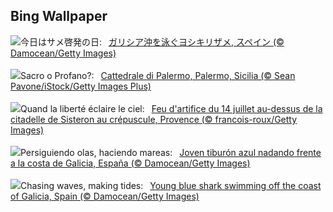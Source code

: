 ## Bing Wallpaper
![](https://www.bing.com/th?id=OHR.YoungShark_JA-JP0204898221_UHD.jpg&w=1000)今日はサメ啓発の日:&nbsp;&ensp;[ガリシア沖を泳ぐヨシキリザメ, スペイン (© Damocean/Getty Images)](https://www.bing.com/th?id=OHR.YoungShark_JA-JP0204898221_UHD.jpg)
<br><br/>
![](https://www.bing.com/th?id=OHR.CattedraleDiPalermo_IT-IT0519609819_UHD.jpg&w=1000)Sacro o Profano?:&nbsp;&ensp;[Cattedrale di Palermo, Palermo, Sicilia (© Sean Pavone/iStock/Getty Images Plus)](https://www.bing.com/th?id=OHR.CattedraleDiPalermo_IT-IT0519609819_UHD.jpg)
<br><br/>
![](https://www.bing.com/th?id=OHR.BastilleDayCelebration_FR-FR1452357775_UHD.jpg&w=1000)Quand la liberté éclaire le ciel:&nbsp;&ensp;[Feu d'artifice du 14 juillet au-dessus de la citadelle de Sisteron au crépuscule, Provence (© francois-roux/Getty Images)](https://www.bing.com/th?id=OHR.BastilleDayCelebration_FR-FR1452357775_UHD.jpg)
<br><br/>
![](https://www.bing.com/th?id=OHR.YoungShark_ES-ES5981151828_UHD.jpg&w=1000)Persiguiendo olas, haciendo mareas:&nbsp;&ensp;[Joven tiburón azul nadando frente a la costa de Galicia, España (© Damocean/Getty Images)](https://www.bing.com/th?id=OHR.YoungShark_ES-ES5981151828_UHD.jpg)
<br><br/>
![](https://www.bing.com/th?id=OHR.YoungShark_EN-GB9221315811_UHD.jpg&w=1000)Chasing waves, making tides:&nbsp;&ensp;[Young blue shark swimming off the coast of Galicia, Spain (© Damocean/Getty Images)](https://www.bing.com/th?id=OHR.YoungShark_EN-GB9221315811_UHD.jpg)
<br><br/>
